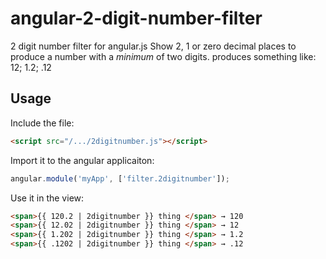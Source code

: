 angular-2-digit-number-filter
=============================

2 digit number filter for angular.js
Show 2, 1 or zero decimal places to produce a number with a *minimum* of two digits.
produces something like: 12; 1.2; .12


## Usage

Include the file:
```html
<script src="/.../2digitnumber.js"></script>
```

Import it to the angular applicaiton:
```javascript
angular.module('myApp', ['filter.2digitnumber']);
```

Use it in the view:
```html
<span>{{ 120.2 | 2digitnumber }} thing </span> → 120
<span>{{ 12.02 | 2digitnumber }} thing </span> → 12
<span>{{ 1.202 | 2digitnumber }} thing </span> → 1.2
<span>{{ .1202 | 2digitnumber }} thing </span> → .12
```
